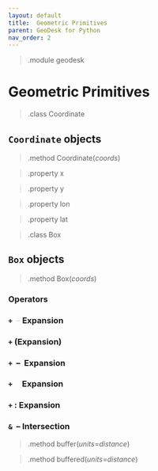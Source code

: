 ```yaml
---
layout: default
title:  Geometric Primitives
parent: GeoDesk for Python
nav_order: 2
---
```


> .module geodesk

# Geometric Primitives

> .class Coordinate 

## `Coordinate` objects

> .method Coordinate(*coords*)

> .property x
 
> .property y

> .property lon

> .property lat

> .class Box

## `Box` objects

> .method Box(*coords*)

### Operators

### `+` <span style="color:#e0e0e0">&nbsp;&ndash;</span> Expansion

### `+` (Expansion)

### `+` &nbsp;&ndash;&nbsp; Expansion

### `+` &nbsp;&nbsp;&nbsp; Expansion


### `+` : Expansion

### `&` &nbsp;&ndash; Intersection

> .method buffer(*units*=*distance*)

> .method buffered(*units*=*distance*)

